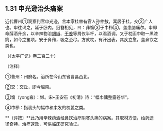 ## 1.31 申光逊治头痛案

近代曹州①观察判官申光逊，言本家桂林有官人孙仲敖，寓居于桂，交②广人也。申往谒之，延于卧内，冠簪相见，曰：非慵③于巾栉④，盖患脑痛尔。申即命醇酒升余，以辛辣物洎[胡椒](https://www.gmzyjc.com/read/bc/bc07-0.10.0.0.0.md)、[干姜](https://www.gmzyjc.com/read/bc/bc07-0.4.0.0.0.md)等屑仅半杯，以温酒调。又于枕函中取一黑漆筒，如今之笙项，安于鼻窍，吸之至尽。方就枕，有汗出表，其疾立愈。盖鼻饮之类也。

（《太平广记》卷二百二十）

〔注释〕

①曹州：州府名。治所在今山东省曹县西北。

②交：交趾，即今越南。

③慵（yong雍）：懒。宋•王安石《初清》诗：“幅巾慵整露苍华”。

④巾栉：指裹头的幅巾和束发的梳蓖之类。

**〔评按〕**此乃用辛辣药酒经鼻饮治疗阴寒头痛的病案。其取材方便，给药途径奇特，治疗速效，可供临床研究验证。
